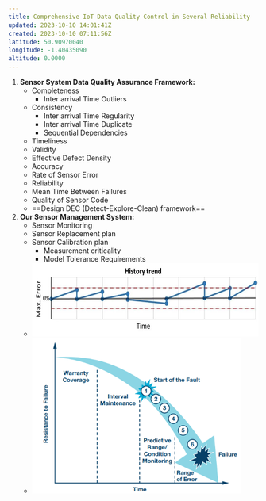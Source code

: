 ```yaml
---
title: Comprehensive IoT Data Quality Control in Several Reliability
updated: 2023-10-10 14:01:41Z
created: 2023-10-10 07:11:56Z
latitude: 50.90970040
longitude: -1.40435090
altitude: 0.0000
---
```


1.  **Sensor System Data Quality Assurance Framework:**
    - Completeness
        - Inter arrival Time Outliers
    - Consistency
        - Inter arrival Time Regularity
        - Inter arrival Time Duplicate
        - Sequential Dependencies
    - Timeliness
    - Validity
    - Effective Defect Density
    - Accuracy
    - Rate of Sensor Error
    - Reliability
    - Mean Time Between Failures
    - Quality of Sensor Code
    - ==Design DEC (Detect-Explore-Clean) framework==
2.  **Our Sensor Management System:**
    - Sensor Monitoring
    - Sensor Replacement plan
    - Sensor Calibration plan
        - Measurement criticality
        - Model Tolerance Requirements
    - <img src="../../_resources/0a2c39a8dc4948dc649b57a8454b2e94-6.png" alt="0a2c39a8dc4948dc649b57a8454b2e94.png" width="586" height="148" class="jop-noMdConv">
    - <img src="../../_resources/70e205f6d5da03d1105faf381b3fceaf-6.png" alt="70e205f6d5da03d1105faf381b3fceaf.png" width="422" height="314" class="jop-noMdConv">